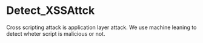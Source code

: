 # Detect_XSSAttck
Cross scripting attack is application layer attack. We use machine leaning to detect wheter script is malicious or not.

